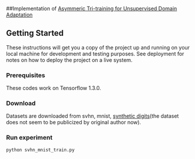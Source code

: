 ##Implementation of [Asymmeric Tri-training for Unsupervised Domain Adaptation](https://arxiv.org/abs/1702.08400)

## Getting Started

These instructions will get you a copy of the project up and running on your local machine for development and testing purposes. See deployment for notes on how to deploy the project on a live system.

### Prerequisites

These codes work on Tensorflow 1.3.0.
### Download

Datasets are downloaded from svhn, mnist, [synthetic digits](https://drive.google.com/file/d/0B-N5tVpsXW5mT2lvQmV6UE5uNFE/view?usp=sharing)(the dataset does not seem to be publicized by original author now).

### Run experiment
```
python svhn_mnist_train.py
```